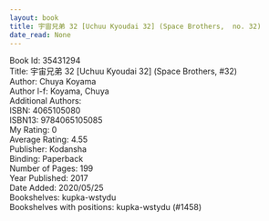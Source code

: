 ```yaml
---
layout: book
title: 宇宙兄弟 32 [Uchuu Kyoudai 32] (Space Brothers,  no. 32)
date_read: None
---
```


Book Id: 35431294<br />
Title: 宇宙兄弟 32 [Uchuu Kyoudai 32] (Space Brothers, #32)<br />
Author: Chuya Koyama<br />
Author l-f: Koyama, Chuya<br />
Additional Authors: <br />
ISBN: 4065105080<br />
ISBN13: 9784065105085<br />
My Rating: 0<br />
Average Rating: 4.55<br />
Publisher: Kodansha<br />
Binding: Paperback<br />
Number of Pages: 199<br />
Year Published: 2017<br />
Date Added: 2020/05/25<br />
Bookshelves: kupka-wstydu<br />
Bookshelves with positions: kupka-wstydu (#1458)<br />

